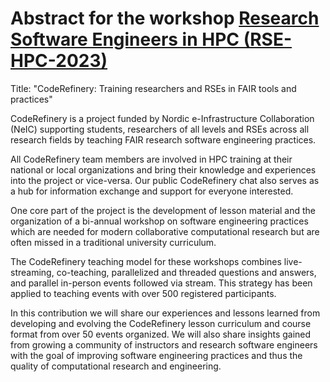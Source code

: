 # Abstract for the workshop [Research Software Engineers in HPC (RSE-HPC-2023)](https://us-rse.org/rse-hpc-2023/)

Title: "CodeRefinery: Training researchers and RSEs in FAIR tools and practices"

CodeRefinery is a project funded by Nordic e-Infrastructure Collaboration (NeIC) supporting students, researchers of all levels and RSEs across all research fields by teaching FAIR research software engineering practices.

All CodeRefinery team members are involved in HPC training at their national or local organizations and bring their knowledge and experiences into the project or vice-versa. Our public CodeRefinery chat also serves as a hub for information exchange and support for everyone interested. 

One core part of the project is the development of lesson material and the organization of a bi-annual workshop on software engineering practices which are needed for modern collaborative computational research but are often missed in a traditional university curriculum.

The CodeRefinery teaching model for these workshops combines live-streaming, co-teaching, parallelized and threaded questions and answers, and parallel in-person events followed via stream. This strategy has been applied to teaching events with over 500 registered participants. 

In this contribution we will share our experiences and lessons learned from developing and evolving the CodeRefinery lesson curriculum and course format from over 50 events organized. We will also share insights gained from growing a community of instructors and research software engineers with the goal of improving software engineering practices and thus the quality of computational research and engineering.
